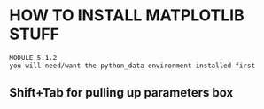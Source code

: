 # HOW TO INSTALL MATPLOTLIB STUFF
    MODULE 5.1.2
    you will need/want the python_data environment installed first
## Shift+Tab for pulling up parameters box
